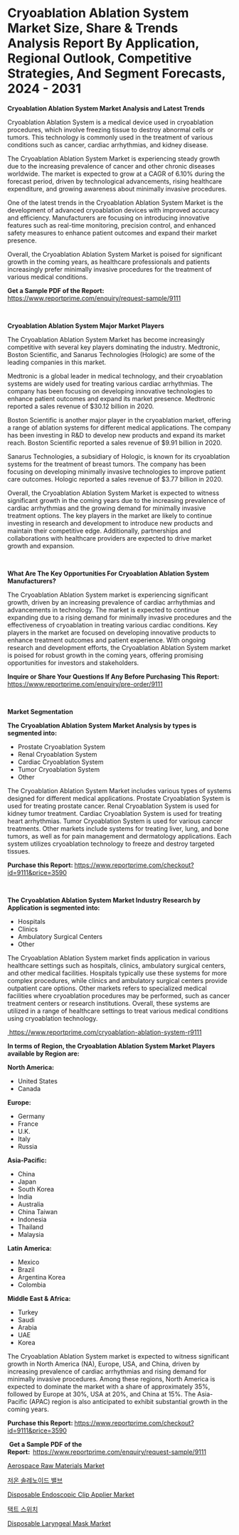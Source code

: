 <p><h1>Cryoablation Ablation System Market Size, Share & Trends Analysis Report By Application, Regional Outlook, Competitive Strategies, And Segment Forecasts, 2024 - 2031</h1></p><p><strong>Cryoablation Ablation System Market Analysis and Latest Trends</strong></p>
<p><p>Cryoablation Ablation System is a medical device used in cryoablation procedures, which involve freezing tissue to destroy abnormal cells or tumors. This technology is commonly used in the treatment of various conditions such as cancer, cardiac arrhythmias, and kidney disease.</p><p>The Cryoablation Ablation System Market is experiencing steady growth due to the increasing prevalence of cancer and other chronic diseases worldwide. The market is expected to grow at a CAGR of 6.10% during the forecast period, driven by technological advancements, rising healthcare expenditure, and growing awareness about minimally invasive procedures.</p><p>One of the latest trends in the Cryoablation Ablation System Market is the development of advanced cryoablation devices with improved accuracy and efficiency. Manufacturers are focusing on introducing innovative features such as real-time monitoring, precision control, and enhanced safety measures to enhance patient outcomes and expand their market presence.</p><p>Overall, the Cryoablation Ablation System Market is poised for significant growth in the coming years, as healthcare professionals and patients increasingly prefer minimally invasive procedures for the treatment of various medical conditions.</p></p>
<p><strong>Get a Sample PDF of the Report:&nbsp;</strong> <a href="https://www.reportprime.com/enquiry/request-sample/9111">https://www.reportprime.com/enquiry/request-sample/9111</a></p>
<p>&nbsp;</p>
<p><strong>Cryoablation Ablation System Major Market Players</strong></p>
<p><p>The Cryoablation Ablation System Market has become increasingly competitive with several key players dominating the industry. Medtronic, Boston Scientific, and Sanarus Technologies (Hologic) are some of the leading companies in this market. </p><p>Medtronic is a global leader in medical technology, and their cryoablation systems are widely used for treating various cardiac arrhythmias. The company has been focusing on developing innovative technologies to enhance patient outcomes and expand its market presence. Medtronic reported a sales revenue of $30.12 billion in 2020.</p><p>Boston Scientific is another major player in the cryoablation market, offering a range of ablation systems for different medical applications. The company has been investing in R&D to develop new products and expand its market reach. Boston Scientific reported a sales revenue of $9.91 billion in 2020.</p><p>Sanarus Technologies, a subsidiary of Hologic, is known for its cryoablation systems for the treatment of breast tumors. The company has been focusing on developing minimally invasive technologies to improve patient care outcomes. Hologic reported a sales revenue of $3.77 billion in 2020.</p><p>Overall, the Cryoablation Ablation System Market is expected to witness significant growth in the coming years due to the increasing prevalence of cardiac arrhythmias and the growing demand for minimally invasive treatment options. The key players in the market are likely to continue investing in research and development to introduce new products and maintain their competitive edge. Additionally, partnerships and collaborations with healthcare providers are expected to drive market growth and expansion.</p></p>
<p>&nbsp;</p>
<p><strong>What Are The Key Opportunities For Cryoablation Ablation System Manufacturers?</strong></p>
<p><p>The Cryoablation Ablation System market is experiencing significant growth, driven by an increasing prevalence of cardiac arrhythmias and advancements in technology. The market is expected to continue expanding due to a rising demand for minimally invasive procedures and the effectiveness of cryoablation in treating various cardiac conditions. Key players in the market are focused on developing innovative products to enhance treatment outcomes and patient experience. With ongoing research and development efforts, the Cryoablation Ablation System market is poised for robust growth in the coming years, offering promising opportunities for investors and stakeholders.</p></p>
<p><strong>Inquire or Share Your Questions If Any Before Purchasing This Report:</strong> <a href="https://www.reportprime.com/enquiry/pre-order/9111">https://www.reportprime.com/enquiry/pre-order/9111</a></p>
<p>&nbsp;</p>
<p><strong>Market Segmentation</strong></p>
<p><strong>The Cryoablation Ablation System Market Analysis by types is segmented into:</strong></p>
<p><ul><li>Prostate Cryoablation System</li><li>Renal Cryoablation System</li><li>Cardiac Cryoablation System</li><li>Tumor Cryoablation System</li><li>Other</li></ul></p>
<p><p>The Cryoablation Ablation System Market includes various types of systems designed for different medical applications. Prostate Cryoablation System is used for treating prostate cancer. Renal Cryoablation System is used for kidney tumor treatment. Cardiac Cryoablation System is used for treating heart arrhythmias. Tumor Cryoablation System is used for various cancer treatments. Other markets include systems for treating liver, lung, and bone tumors, as well as for pain management and dermatology applications. Each system utilizes cryoablation technology to freeze and destroy targeted tissues.</p></p>
<p><strong>Purchase this Report:&nbsp;</strong><a href="https://www.reportprime.com/checkout?id=9111&price=3590">https://www.reportprime.com/checkout?id=9111&price=3590</a></p>
<p>&nbsp;</p>
<p><strong>The Cryoablation Ablation System Market Industry Research by Application is segmented into:</strong></p>
<p><ul><li>Hospitals</li><li>Clinics</li><li>Ambulatory Surgical Centers</li><li>Other</li></ul></p>
<p><p>The Cryoablation Ablation System market finds application in various healthcare settings such as hospitals, clinics, ambulatory surgical centers, and other medical facilities. Hospitals typically use these systems for more complex procedures, while clinics and ambulatory surgical centers provide outpatient care options. Other markets refers to specialized medical facilities where cryoablation procedures may be performed, such as cancer treatment centers or research institutions. Overall, these systems are utilized in a range of healthcare settings to treat various medical conditions using cryoablation technology.</p></p>
<p><a href="https://www.reportprime.com/cryoablation-ablation-system-r9111">&nbsp;https://www.reportprime.com/cryoablation-ablation-system-r9111</a></p>
<p><strong>In terms of Region, the Cryoablation Ablation System Market Players available by Region are:</strong></p>
<p>
    <p> <strong> North America: </strong>
        <ul>
            <li>United States</li>
            <li>Canada</li>
        </ul>
        </p> 
    <p> <strong> Europe: </strong>
        <ul>
            <li>Germany</li>
            <li>France</li>
            <li>U.K.</li>
            <li>Italy</li>
            <li>Russia</li>
        </ul>
        </p> 
    <p> <strong> Asia-Pacific: </strong>
        <ul>
            <li>China</li>
            <li>Japan</li>
            <li>South Korea</li>
            <li>India</li>
            <li>Australia</li>
            <li>China Taiwan</li>
            <li>Indonesia</li>
            <li>Thailand</li>
            <li>Malaysia</li>
        </ul>
        </p> 
    <p> <strong> Latin America: </strong>
        <ul>
            <li>Mexico</li>
            <li>Brazil</li>
            <li>Argentina Korea</li>
            <li>Colombia</li>
        </ul>
        </p> 
    <p> <strong> Middle East & Africa: </strong>
        <ul>
            <li>Turkey</li>
            <li>Saudi</li>
            <li>Arabia</li>
            <li>UAE</li>
            <li>Korea</li>
        </ul>
    </p>
    </p>
<p><p>The Cryoablation Ablation System market is expected to witness significant growth in North America (NA), Europe, USA, and China, driven by increasing prevalence of cardiac arrhythmias and rising demand for minimally invasive procedures. Among these regions, North America is expected to dominate the market with a share of approximately 35%, followed by Europe at 30%, USA at 20%, and China at 15%. The Asia-Pacific (APAC) region is also anticipated to exhibit substantial growth in the coming years.</p></p>
<p><strong>Purchase this Report: </strong><a href="https://www.reportprime.com/checkout?id=9111&price=3590">https://www.reportprime.com/checkout?id=9111&price=3590</a></p>
<p>&nbsp;<strong>Get a Sample PDF of the Report:&nbsp;&nbsp;</strong><a href="https://www.reportprime.com/enquiry/request-sample/9111">https://www.reportprime.com/enquiry/request-sample/9111</a></p>
<p><strong></strong></p>
<p><p><a href="https://www.linkedin.com/pulse/aerospace-raw-materials-market-size-share-amp-trends-analysis-bxnmc?trackingId=LjEdyOD8HKrYYnqS%2BC%2B4ew%3D%3D">Aerospace Raw Materials Market</a></p><p><a href="https://github.com/Hubertstyenger6685/Market-Research-Report-List-1/blob/main/672362721260.md">저온 솔레노이드 밸브</a></p><p><a href="https://github.com/guneycigdem35/Market-Research-Report-List-2/blob/main/disposable-endoscopic-clip-applier-market.md">Disposable Endoscopic Clip Applier Market</a></p><p><a href="https://github.com/hxzi07639916/Market-Research-Report-List-1/blob/main/761756235371.md">택트 스위치</a></p><p><a href="https://github.com/Paul14Anderson63/Market-Research-Report-List-3/blob/main/disposable-laryngeal-mask-market.md">Disposable Laryngeal Mask Market</a></p></p>